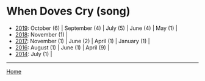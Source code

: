 # When Doves Cry (song)

  * [2019](./when-doves-cry-song-2019.md): 
      October (6) | 
      September (4) | 
      July (5) | 
      June (4) | 
      May (1) | 
  * [2018](./when-doves-cry-song-2018.md): 
      November (1) | 
  * [2017](./when-doves-cry-song-2017.md): 
      November (1) | 
      June (2) | 
      April (1) | 
      January (1) | 
  * [2016](./when-doves-cry-song-2016.md): 
      August (1) | 
      June (1) | 
      April (9) | 
  * [2014](./when-doves-cry-song-2014.md): 
      July (1) | 

----

[Home](../)
